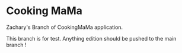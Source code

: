 # Cooking MaMa

Zachary's Branch of CookingMaMa application.

This branch is for test. Anything edition should be pushed to the main branch !